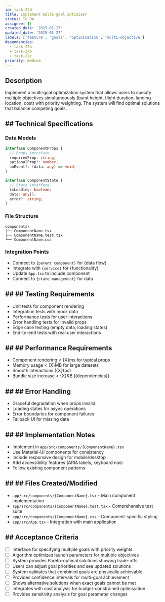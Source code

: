 ```yaml
---
id: task-27d
title: Implement multi-goal optimizer
status: To Do
assignee: []
created_date: '2025-01-27'
updated_date: '2025-01-27'
labels: ['feature', 'goals', 'optimization', 'multi-objective']
dependencies:
  - task-27a
  - task-27b
  - task-27c
priority: medium
---
```


## Description

Implement a multi-goal optimization system that allows users to specify multiple objectives simultaneously (burst height, flight duration, landing location, cost) with priority weighting. The system will find optimal solutions that balance competing goals.

## ## Technical Specifications

### Data Models
```typescript
interface ComponentProps {
  // Props interface
  requiredProp: string;
  optionalProp?: number;
  onEvent?: (data: any) => void;
}

interface ComponentState {
  // State interface
  isLoading: boolean;
  data: any[];
  error?: string;
}
```

### File Structure
```
components/
├── ComponentName.tsx
├── ComponentName.test.tsx
└── ComponentName.css
```

### Integration Points
- Connect to `{parent component}` for {data flow}
- Integrate with `{service}` for {functionality}
- Update `App.tsx` to include component
- Connect to `{state management}` for data

## ## ## Testing Requirements
- Unit tests for component rendering
- Integration tests with mock data
- Performance tests for user interactions
- Error handling tests for invalid props
- Edge case testing (empty data, loading states)
- End-to-end tests with real user interactions

## ## ## Performance Requirements
- Component rendering < {X}ms for typical props
- Memory usage < {X}MB for large datasets
- Smooth interactions ({X}fps)
- Bundle size increase < {X}KB ({dependencies})

## ## ## Error Handling
- Graceful degradation when props invalid
- Loading states for async operations
- Error boundaries for component failures
- Fallback UI for missing data

## ## ## Implementation Notes
- Implement in `app/src/components/{ComponentName}.tsx`
- Use Material-UI components for consistency
- Include responsive design for mobile/desktop
- Add accessibility features (ARIA labels, keyboard nav)
- Follow existing component patterns

## ## ## Files Created/Modified
- `app/src/components/{ComponentName}.tsx` - Main component implementation
- `app/src/components/{ComponentName}.test.tsx` - Comprehensive test suite
- `app/src/components/{ComponentName}.css` - Component-specific styling
- `app/src/App.tsx` - Integration with main application

## ## Acceptance Criteria
- [ ] Interface for specifying multiple goals with priority weights
- [ ] Algorithm optimizes launch parameters for multiple objectives
- [ ] System provides Pareto-optimal solutions showing trade-offs
- [ ] Users can adjust goal priorities and see updated solutions
- [ ] System validates that combined goals are physically achievable
- [ ] Provides confidence intervals for multi-goal achievement
- [ ] Shows alternative solutions when exact goals cannot be met
- [ ] Integrates with cost analysis for budget-constrained optimization
- [ ] Provides sensitivity analysis for goal parameter changes 